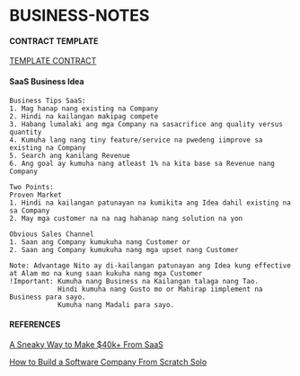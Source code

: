 # BUSINESS-NOTES
#### CONTRACT TEMPLATE
[TEMPLATE CONTRACT](https://www.lawinsider.com/search?q=web+development&_index=contract)

#### SaaS Business Idea
```
Business Tips SaaS:
1. Mag hanap nang existing na Company
2. Hindi na kailangan makipag compete
3. Habang lumalaki ang mga Company na sasacrifice ang quality versus quantity
4. Kumuha lang nang tiny feature/service na pwedeng iimprove sa existing na Company
5. Search ang kanilang Revenue
6. Ang goal ay kumuha nang atleast 1% na kita base sa Revenue nang Company

Two Points:
Proven Market
1. Hindi na kailangan patunayan na kumikita ang Idea dahil existing na sa Company
2. May mga customer na na nag hahanap nang solution na yon

Obvious Sales Channel
1. Saan ang Company kumukuha nang Customer or
2. Saan ang Company kumukuha nang mga upset nang Customer

Note: Advantage Nito ay di-kailangan patunayan ang Idea kung effective at Alam mo na kung saan kukuha nang mga Customer
!Important: Kumuha nang Business na Kailangan talaga nang Tao.
            Hindi kumuha nang Gusto mo or Mahirap iimplement na Business para sayo.
            Kumuha nang Madali para sayo.
```

#### REFERENCES
[A Sneaky Way to Make $40k+ From SaaS](https://youtu.be/38f6Vp3fO3o)

[How to Build a Software Company From Scratch Solo](https://youtu.be/_6lMB7H_6O0)
